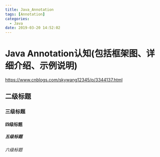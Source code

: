 ```yaml
---
title: Java_Annotation
tags: [Annotation]
categories:
  - Java
date: 2019-03-20 14:52:02
---
```



# Java Annotation认知(包括框架图、详细介绍、示例说明)
https://www.cnblogs.com/skywang12345/p/3344137.html
## 二级标题

### 三级标题

#### 四级标题 

##### 五级标题

###### 六级标题


<!-- more -->



